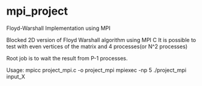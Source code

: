 # mpi_project
Floyd-Warshall Implementation using MPI

Blocked 2D version of Floyd Warshall algorithm using MPI C
It is possible to test with even vertices of the matrix and 4 processes(or N^2 processes)

Root job is to wait the result from P-1 processes.

Usage:
mpicc project_mpi.c -o project_mpi
mpiexec -np 5 ./project_mpi input_X
